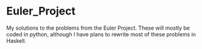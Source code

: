 # Euler_Project
My solutions to the problems from the Euler Project.
These will mostly be coded in python, although I have plans to rewrite most of these problems in Haskell. 
